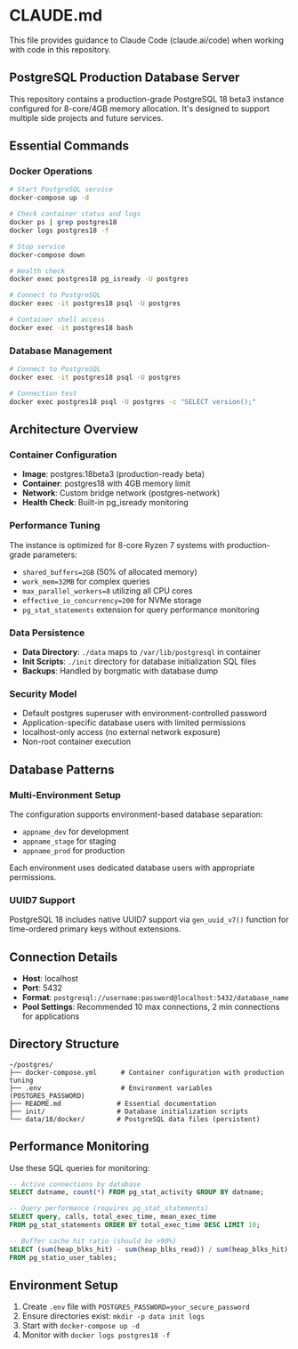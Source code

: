 # CLAUDE.md

This file provides guidance to Claude Code (claude.ai/code) when working with code in this repository.

## PostgreSQL Production Database Server

This repository contains a production-grade PostgreSQL 18 beta3 instance configured for 8-core/4GB memory allocation. It's designed to support multiple side projects and future services.

## Essential Commands

### Docker Operations
```bash
# Start PostgreSQL service
docker-compose up -d

# Check container status and logs
docker ps | grep postgres18
docker logs postgres18 -f

# Stop service
docker-compose down

# Health check
docker exec postgres18 pg_isready -U postgres

# Connect to PostgreSQL
docker exec -it postgres18 psql -U postgres

# Container shell access
docker exec -it postgres18 bash
```

### Database Management
```bash
# Connect to PostgreSQL
docker exec -it postgres18 psql -U postgres

# Connection test
docker exec postgres18 psql -U postgres -c "SELECT version();"
```

## Architecture Overview

### Container Configuration
- **Image**: postgres:18beta3 (production-ready beta)
- **Container**: postgres18 with 4GB memory limit
- **Network**: Custom bridge network (postgres-network)
- **Health Check**: Built-in pg_isready monitoring

### Performance Tuning
The instance is optimized for 8-core Ryzen 7 systems with production-grade parameters:
- `shared_buffers=2GB` (50% of allocated memory)
- `work_mem=32MB` for complex queries
- `max_parallel_workers=8` utilizing all CPU cores
- `effective_io_concurrency=200` for NVMe storage
- `pg_stat_statements` extension for query performance monitoring

### Data Persistence
- **Data Directory**: `./data` maps to `/var/lib/postgresql` in container
- **Init Scripts**: `./init` directory for database initialization SQL files
- **Backups**: Handled by borgmatic with database dump

### Security Model
- Default postgres superuser with environment-controlled password
- Application-specific database users with limited permissions
- localhost-only access (no external network exposure)
- Non-root container execution

## Database Patterns

### Multi-Environment Setup
The configuration supports environment-based database separation:
- `appname_dev` for development
- `appname_stage` for staging  
- `appname_prod` for production

Each environment uses dedicated database users with appropriate permissions.

### UUID7 Support
PostgreSQL 18 includes native UUID7 support via `gen_uuid_v7()` function for time-ordered primary keys without extensions.

## Connection Details
- **Host**: localhost
- **Port**: 5432
- **Format**: `postgresql://username:password@localhost:5432/database_name`
- **Pool Settings**: Recommended 10 max connections, 2 min connections for applications

## Directory Structure
```
~/postgres/
├── docker-compose.yml      # Container configuration with production tuning
├── .env                    # Environment variables (POSTGRES_PASSWORD)
├── README.md              # Essential documentation
├── init/                  # Database initialization scripts
└── data/18/docker/        # PostgreSQL data files (persistent)
```

## Performance Monitoring

Use these SQL queries for monitoring:
```sql
-- Active connections by database
SELECT datname, count(*) FROM pg_stat_activity GROUP BY datname;

-- Query performance (requires pg_stat_statements)
SELECT query, calls, total_exec_time, mean_exec_time
FROM pg_stat_statements ORDER BY total_exec_time DESC LIMIT 10;

-- Buffer cache hit ratio (should be >90%)
SELECT (sum(heap_blks_hit) - sum(heap_blks_read)) / sum(heap_blks_hit) as ratio
FROM pg_statio_user_tables;
```

## Environment Setup

1. Create `.env` file with `POSTGRES_PASSWORD=your_secure_password`
2. Ensure directories exist: `mkdir -p data init logs`
3. Start with `docker-compose up -d`
4. Monitor with `docker logs postgres18 -f`